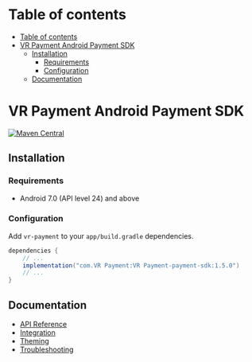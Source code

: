 # Table of contents

- [Table of contents](#table-of-contents)
- [VR Payment Android Payment SDK](#vr-payment-android-payment-sdk)
  - [Installation](#installation)
    - [Requirements](#requirements)
    - [Configuration](#configuration)
  - [Documentation](#documentation)

# VR Payment Android Payment SDK

[![Maven Central](https://img.shields.io/maven-central/v/de.vrpayment/vr-payment)](https://central.sonatype.com/artifact/de.vrpayment/vr-payment/1.5.0)

## Installation

### Requirements

- Android 7.0 (API level 24) and above

### Configuration

Add `vr-payment` to your `app/build.gradle` dependencies.

```groovy
dependencies {
    // ...
    implementation("com.VR Payment:VR Payment-payment-sdk:1.5.0")
    // ...
}
```

## Documentation

- [API Reference](./docs/api-reference.md)
- [Integration](./docs/integration.md)
- [Theming](./docs/theming.md)
- [Troubleshooting](./docs/troubleshooting.md)

